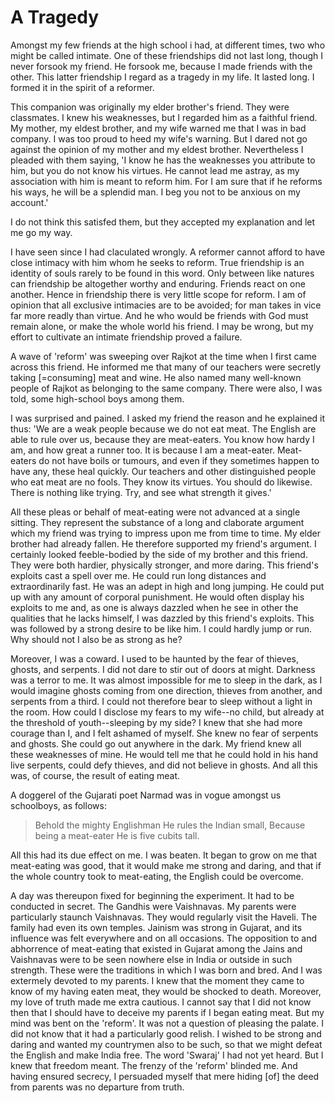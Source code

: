 # A Tragedy 

Amongst my few friends at the high school i had, at different times, two who might be called intimate. One of these friendships did not last long, though I never forsook my friend. He forsook me, because I made friends with the other. This latter friendship I regard as a tragedy in my life. It lasted long. I formed it in the spirit of a reformer.

This companion was originally my elder brother's friend. They were classmates. I knew his weaknesses, but I regarded him as a faithful friend. My mother, my eldest brother, and my wife warned me that I was in bad company. I was too proud to heed my wife's warning. But I dared not go against the opinion of my mother and my eldest brother. Nevertheless I pleaded with them saying, 'I know he has the weaknesses you attribute to him, but you do not know his virtues. He cannot lead me astray, as my association with him is meant to reform him. For I am sure that if he reforms his ways, he will be a splendid man. I beg you not to be anxious on my account.'

I do not think this satisfed them, but they accepted my explanation and let me go my way.

I have seen since I had claculated wrongly. A reformer cannot afford to have close intimacy with him whom he seeks to reform. True friendship is an identity of souls rarely to be found in this word. Only between like natures can friendship be altogether worthy and enduring. Friends react on one another. Hence in friendship there is very little scope for reform. I am of opinion that all exclusive intimacies are to be avoided; for man takes in vice far more readly than virtue. And he who would be friends with God must remain alone, or make the whole world his friend. I may be wrong, but my effort to cultivate an intimate friendship proved a failure.

A wave of 'reform' was sweeping over Rajkot at the time when I first came across this friend. He informed me that many of our teachers were secretly taking [=consuming] meat and wine. He also named many well-known people of Rajkot as belonging to the same company. There were also, I was told, some high-school boys among them.

I was surprised and pained. I asked my friend the reason and he explained it thus: 'We are a weak people because we do not eat meat. The English are able to rule over us, because they are meat-eaters. You know how hardy I am, and how great a runner too. It is because I am a meat-eater. Meat-eaters do not have boils or tumours, and even if they sometimes happen to have any, these heal quickly. Our teachers and other distinguished people who eat meat are no fools. They know its virtues. You should do likewise. There is nothing like trying. Try, and see what strength it gives.'

All these pleas or behalf of meat-eating were not advanced at a single sitting. They represent the substance of a long and claborate argument which my friend was trying to impress upon me from time to time. My elder brother had already fallen. He therefore supported my friend's argument. I certainly looked feeble-bodied by the side of my brother and this friend. They were both hardier, physically stronger, and more daring. This friend's exploits cast a spell over me. He could run long distances and extraordinarily fast. He was an adept in high and long jumping. He could put up with any amount of corporal punishment. He would often display his exploits to me and, as one is always dazzled when he see in other the qualities that he lacks himself, I was dazzled by this friend's exploits. This was followed by a strong desire to be like him. I could hardly jump or run. Why should not I also be as strong as he?

Moreover, I was a coward. I used to be haunted by the fear of thieves, ghosts, and serpents. I did not dare to stir out of doors at might. Darkness was a terror to me. It was almost impossible for me to sleep in the dark, as I would imagine ghosts coming from one direction, thieves from another, and serpents from a third. I could not therefore bear to sleep without a light in the room. How could I disclose my fears to my wife--no child, but already at the threshold of youth--sleeping by my side? I knew that she had more courage than I, and I felt ashamed of myself. She knew no fear of serpents and ghosts. She could go out anywhere in the dark. My friend knew all these weaknesses of mine. He would tell me that he could hold in his hand live serpents, could defy thieves, and did not believe in ghosts. And all this was, of course, the result of eating meat.

A doggerel of the Gujarati poet Narmad was in vogue amongst us schoolboys, as follows:

> Behold the mighty Englishman 
He rules the Indian small, 
Because being a meat-eater 
He is five cubits tall.

All this had its due effect on me. I was beaten. It began to grow on me that meat-eating was good, that it would make me strong and daring, and that if the whole country took to meat-eating, the English could be overcome.

A day was thereupon fixed for beginning the experiment. It had to be conducted in secret. The Gandhis were Vaishnavas. My parents were particularly staunch Vaishnavas. They would regularly visit the Haveli. The family had even its own temples. Jainism was strong in Gujarat, and its influence was felt everywhere and on all occasions. The opposition to and abhorrence of meat-eating that existed in Gujarat among the Jains and Vaishnavas were to be seen nowhere else in India or outside in such strength. These were the traditions in which I was born and bred. And I was extermely devoted to my parents. I knew that the moment they came to know of my having eaten meat, they would be shocked to death. Moreover, my love of truth made me extra cautious. I cannot say that I did not know then that I should have to deceive my parents if I began eating meat. But my mind was bent on the 'reform'. It was not a question of pleasing the palate. I did not know that it had a particularly good relish. I wished to be strong and daring and wanted my countrymen also to be such, so that we might defeat the English and make India free. The word 'Swaraj' I had not yet heard. But I knew that freedom meant. The frenzy of the 'reform' blinded me. And having ensured secrecy, I persuaded myself that mere hiding [of] the deed from parents was no departure from truth. 
